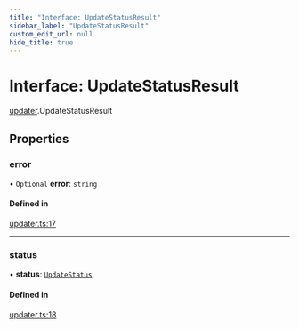 ```yaml
---
title: "Interface: UpdateStatusResult"
sidebar_label: "UpdateStatusResult"
custom_edit_url: null
hide_title: true
---
```


# Interface: UpdateStatusResult

[updater](../modules/updater.md).UpdateStatusResult

## Properties

### error

• `Optional` **error**: `string`

#### Defined in

[updater.ts:17](https://github.com/tauri-apps/tauri/blob/81d245f/tooling/api/src/updater.ts#L17)

___

### status

• **status**: [`UpdateStatus`](../modules/updater.md#updatestatus)

#### Defined in

[updater.ts:18](https://github.com/tauri-apps/tauri/blob/81d245f/tooling/api/src/updater.ts#L18)
